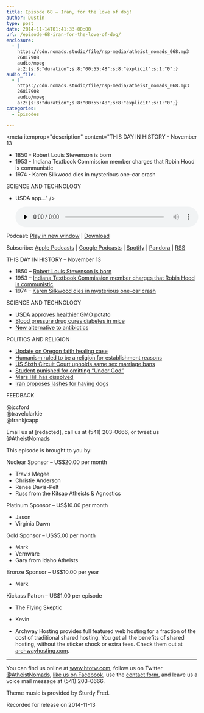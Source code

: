 ```yaml
---
title: Episode 68 – Iran, for the love of dog!
author: Dustin
type: post
date: 2014-11-14T01:41:33+00:00
url: /episode-68-iran-for-the-love-of-dog/
enclosure:
  - |
    https://cdn.nomads.studio/file/nsp-media/atheist_nomads_068.mp3
    26817908
    audio/mpeg
    a:2:{s:8:"duration";s:8:"00:55:48";s:8:"explicit";s:1:"0";}
audio_file:
  - |
    https://cdn.nomads.studio/file/nsp-media/atheist_nomads_068.mp3
    26817908
    audio/mpeg
    a:2:{s:8:"duration";s:8:"00:55:48";s:8:"explicit";s:1:"0";}
categories:
  - Episodes

---
```

<div itemscope itemtype="http://schema.org/AudioObject">
  <meta itemprop="name" content="Episode 68 &#8211; Iran, for the love of dog!" />
  
  <meta itemprop="uploadDate" content="2014-11-13T18:41:33-07:00" />
  
  <meta itemprop="encodingFormat" content="audio/mpeg" />
  
  <meta itemprop="duration" content="PT55M48S" />
  
  <meta itemprop="description" content="THIS DAY IN HISTORY - November 13

* 1850 - Robert Louis Stevenson is born
* 1953 - Indiana Textbook Commission member charges that Robin Hood is communistic
* 1974 - Karen Silkwood dies in mysterious one-car crash

SCIENCE AND TECHNOLOGY

* USDA app..." />
  
  <meta itemprop="contentUrl" content="https://dts.podtrac.com/redirect.mp3/cdn.nomads.studio/file/nsp-media/atheist_nomads_068.mp3" />
  
  <meta itemprop="contentSize" content="25.6" />
  </p> 
  
  <div class="powerpress_player" id="powerpress_player_8323">
    <audio class="wp-audio-shortcode" id="audio-5170-67" preload="none" style="width: 100%;" controls="controls"><source type="audio/mpeg" src="https://dts.podtrac.com/redirect.mp3/cdn.nomads.studio/file/nsp-media/atheist_nomads_068.mp3?_=67" /><a href="https://dts.podtrac.com/redirect.mp3/cdn.nomads.studio/file/nsp-media/atheist_nomads_068.mp3">https://dts.podtrac.com/redirect.mp3/cdn.nomads.studio/file/nsp-media/atheist_nomads_068.mp3</a></audio>
  </div>
</div>

<p class="powerpress_links powerpress_links_mp3">
  Podcast: <a href="https://dts.podtrac.com/redirect.mp3/cdn.nomads.studio/file/nsp-media/atheist_nomads_068.mp3" class="powerpress_link_pinw" target="_blank" title="Play in new window" onclick="return powerpress_pinw('https://htotw.com/?powerpress_pinw=5170-podcast');" rel="nofollow">Play in new window</a> | <a href="https://dts.podtrac.com/redirect.mp3/cdn.nomads.studio/file/nsp-media/atheist_nomads_068.mp3" class="powerpress_link_d" title="Download" rel="nofollow" download="atheist_nomads_068.mp3">Download</a>
</p>

<p class="powerpress_links powerpress_subscribe_links">
  Subscribe: <a href="https://podcasts.apple.com/us/podcast/humanists-take-on-the-world/id530050098?mt=2&ls=1" class="powerpress_link_subscribe powerpress_link_subscribe_itunes" target="_blank" title="Subscribe on Apple Podcasts" rel="nofollow">Apple Podcasts</a> | <a href="https://www.google.com/podcasts?feed=aHR0cDovL2F0aGVpc3Rub21hZHMubGlic3luLmNvbS9yc3M%3D" class="powerpress_link_subscribe powerpress_link_subscribe_googleplay" target="_blank" title="Subscribe on Google Podcasts" rel="nofollow">Google Podcasts</a> | <a href="https://open.spotify.com/show/3LzK2xZGike6Tc1GEMtMbr?si=LieN9SNuTpq96smuaUsH8A" class="powerpress_link_subscribe powerpress_link_subscribe_spotify" target="_blank" title="Subscribe on Spotify" rel="nofollow">Spotify</a> | <a href="https://www.pandora.com/podcast/atheist-nomads/PC:10122?corr=62071012&part=ug" class="powerpress_link_subscribe powerpress_link_subscribe_pandora" target="_blank" title="Subscribe on Pandora" rel="nofollow">Pandora</a> | <a href="https://htotw.com/feed/podcast/" class="powerpress_link_subscribe powerpress_link_subscribe_rss" target="_blank" title="Subscribe via RSS" rel="nofollow">RSS</a>
</p>

THIS DAY IN HISTORY &#8211; November 13

* 1850 &#8211; <a href="http://www.history.com/this-day-in-history/robert-louis-stevenson-is-born" target="_blank" rel="noopener">Robert Louis Stevenson is born</a>  
* 1953 &#8211; <a href="http://www.history.com/this-day-in-history/indiana-textbook-commission-member-charges-that-robin-hood-is-communistic" target="_blank" rel="noopener">Indiana Textbook Commission member charges that Robin Hood is communistic</a>  
* 1974 &#8211; <a href="http://www.history.com/this-day-in-history/karen-silkwood-dies-in-mysterious-one-car-crash" target="_blank" rel="noopener">Karen Silkwood dies in mysterious one-car crash</a>

SCIENCE AND TECHNOLOGY

* <a href="http://mobile.nytimes.com/2014/11/08/business/genetically-modified-potato-from-simplot-approved-by-usda.html&quot;" target="_blank" rel="noopener">USDA approves healthier GMO potato</a>  
* <a href="http://www.iflscience.com/health-and-medicine/trial-announced-diabetes-drug-following-success-mice" target="_blank" rel="noopener">Blood pressure drug cures diabetes in mice</a>  
* <a href="http://phys.org/news/2014-11-alternative-antibiotics.html" target="_blank" rel="noopener">New alternative to antibiotics</a>

POLITICS AND RELIGION

* <a href="http://koin.com/2014/11/10/parents-found-guilty-in-faith-healing-case/" target="_blank" rel="noopener">Update on Oregon faith healing case</a>  
* <a href="http://thinkprogress.org/justice/2014/11/03/3587801/district-court-declares-secular-humanism-a-religion/" target="_blank" rel="noopener">Humanism ruled to be a religion for establishment reasons</a>  
* <a href="http://www.cnn.com/2014/11/07/us/same-sex-marriage-ruling/" target="_blank" rel="noopener">US Sixth Circuit Court upholds same sex marriage bans</a>  
* <a href="http://sacramento.cbslocal.com/2014/11/07/tracy-high-school-student-disciplined-for-omitting-under-god-from-pledge-of-allegiance/" target="_blank" rel="noopener">Student punished for omitting “Under God”</a>  
* <a href="http://www.heraldnet.com/article/20141031/NEWS01/141039809" target="_blank" rel="noopener">Mars Hill has dissolved</a>  
* <a href="http://www.theguardian.com/world/2014/nov/06/iran-dog-owners-40-lashes-pets-islam?CMP=fb_gu" target="_blank" rel="noopener">Iran proposes lashes for having dogs</a>

FEEDBACK

@jccford  
@travelclarkie  
@frankjcapp

Email us at [redacted], call us at (541) 203-0666, or tweet us @AtheistNomads

This episode is brought to you by:

Nuclear Sponsor &#8211; US$20.00 per month  
* Travis Megee  
* Christie Anderson  
* Renee Davis-Pelt  
* Russ from the Kitsap Atheists & Agnostics

Platinum Sponsor – US$10.00 per month  
* Jason  
* Virginia Dawn

Gold Sponsor – US$5.00 per month  
* Mark  
* Vernware  
* Gary from Idaho Atheists

Bronze Sponsor &#8211; US$10.00 per year  
* Mark

Kickass Patron &#8211; US$1.00 per episode  
* The Flying Skeptic  
* Kevin

* Archway Hosting provides full featured web hosting for a fraction of the cost of traditional shared hosting. You get all the benefits of shared hosting, without the sticker shock or extra fees. Check them out at <a href="http://archwayhosting.com/" target="_blank" rel="noopener">archwayhosting.com</a>.

<hr width="500" />

You can find us online at <a href="https://www.htotw.com/" target="_blank" rel="noopener">www.htotw.com</a>, follow us on Twitter <a href="https://htotw.com/twitter" target="_blank" rel="noopener">@AtheistNomads</a>, <a href="https://htotw.com/facebook" target="_blank" rel="noopener">like us on Facebook</a>, use the [contact form](https://htotw.com/contact), and leave us a voice mail message at (541) 203-0666.

Theme music is provided by Sturdy Fred.

Recorded for release on 2014-11-13